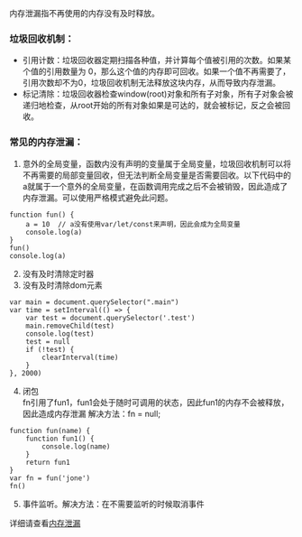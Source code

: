 内存泄漏指不再使用的内存没有及时释放。

### 垃圾回收机制：
* 引用计数：垃圾回收器定期扫描各种值，并计算每个值被引用的次数。如果某个值的引用数量为 0，那么这个值的内存即可回收。如果一个值不再需要了，引用次数却不为0，垃圾回收机制无法释放这块内存，从而导致内存泄漏。  
* 标记清除：垃圾回收器检查window(root)对象和所有子对象，所有子对象会被递归地检查，从root开始的所有对象如果是可达的，就会被标记，反之会被回收。  

### 常见的内存泄漏：
1. 意外的全局变量，函数内没有声明的变量属于全局变量，垃圾回收机制可以将不再需要的局部变量回收，但无法判断全局变量是否需要回收。以下代码中的a就属于一个意外的全局变量，在函数调用完成之后不会被销毁，因此造成了内存泄漏。可以使用严格模式避免此问题。  
```
function fun() {
    a = 10  // a没有使用var/let/const来声明，因此会成为全局变量
    console.log(a)
}
fun()
console.log(a)
```
2.  没有及时清除定时器  
3.  没有及时清除dom元素  
```
var main = document.querySelector(".main")
var time = setInterval(() => {
    var test = document.querySelector('.test')
    main.removeChild(test)
    console.log(test)
    test = null
    if (!test) {
        clearInterval(time)
    }
}, 2000)
```
4. 闭包  
fn引用了fun1，fun1会处于随时可调用的状态，因此fun1的内存不会被释放，因此造成内存泄漏
解决方法：fn = null;
```
function fun(name) {
    function fun1() {
        console.log(name)
    }
    return fun1
}
var fn = fun('jone')
fn()
```
5. 事件监听。解决方法：在不需要监听的时候取消事件  

详细请查看[内存泄漏](https://juejin.cn/post/6844903917986267143)